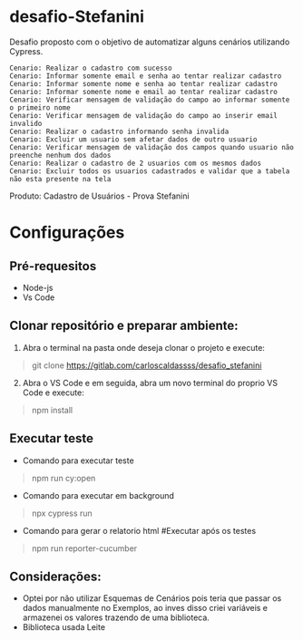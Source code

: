 # desafio-Stefanini

Desafio proposto com o objetivo de automatizar alguns cenários utilizando Cypress.

    Cenario: Realizar o cadastro com sucesso
    Cenario: Informar somente email e senha ao tentar realizar cadastro
    Cenario: Informar somente nome e senha ao tentar realizar cadastro
    Cenario: Informar somente nome e email ao tentar realizar cadastro
    Cenario: Verificar mensagem de validação do campo ao informar somente o primeiro nome
    Cenario: Verificar mensagem de validação do campo ao inserir email invalido
    Cenario: Realizar o cadastro informando senha invalida
    Cenario: Excluir um usuario sem afetar dados de outro usuario
    Cenario: Verificar mensagem de validação dos campos quando usuario não preenche nenhum dos dados
    Cenario: Realizar o cadastro de 2 usuarios com os mesmos dados
    Cenario: Excluir todos os usuarios cadastrados e validar que a tabela não esta presente na tela

Produto: Cadastro de Usuários - Prova Stefanini

# Configurações
## Pré-requesitos
- Node-js
- Vs Code

## Clonar repositório e preparar ambiente:
1. Abra o terminal na pasta onde deseja clonar o projeto e execute:

> git clone https://gitlab.com/carloscaldassss/desafio_stefanini

2. Abra o VS Code e em seguida, abra um novo terminal do proprio VS Code e execute:

> npm install


## Executar teste
- Comando para executar teste
> npm run cy:open

- Comando para executar em background
> npx cypress run

- Comando para gerar o relatorio html #Executar após os testes
> npm run reporter-cucumber


## Considerações:
- Optei por não utilizar Esquemas de Cenários pois teria que passar os dados manualmente no Exemplos, ao inves disso criei variáveis e
armazenei os valores trazendo de uma biblioteca.
- Biblioteca usada Leite